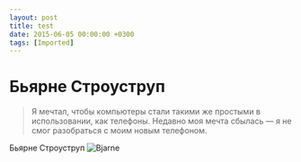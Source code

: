 ```yaml
---
layout: post
title: test
date: 2015-06-05 00:00:00 +0300
tags: [Imported]
---
```

# Бьярне Строуструп 

> Я мечтал, чтобы компьютеры стали такими же простыми в использовании, как телефоны. Недавно моя мечта сбылась — я не смог разобраться с моим новым телефоном.

Бьярне Строуструп
![Bjarne](https://vlaim.s3.amazonaws.com/uploads/2015/06/Bjarne.jpg)